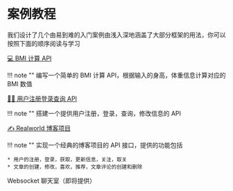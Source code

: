 # 案例教程

我们设计了几个由易到难的入门案例由浅入深地涵盖了大部分框架的用法，你可以按照下面的顺序阅读与学习

[💻 BMI 计算 API](bmi-calc)

!!! note ""
	编写一个简单的 BMI 计算 API，根据输入的身高，体重信息计算对应的 BMI 数值


 [🙋‍♂️ 用户注册登录查询 API](user-auth)

!!! note ""
	搭建一个提供用户注册，登录，查询，修改信息的 API

 [✍️ Realworld 博客项目](realworld-blog)

!!! note ""
	实现一个经典的博客项目的 API 接口，提供的功能包括
	
	* 用户的注册，登录，获取，更新信息，关注，取关
	* 文章的创建，修改，喜欢，推荐，文章评论的创建和删除

Websocket 聊天室（即将提供）
